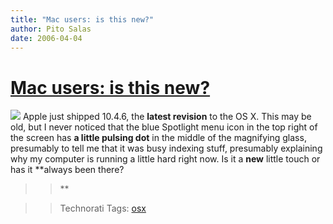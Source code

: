 ```yaml
---
title: "Mac users: is this new?"
author: Pito Salas
date: 2006-04-04
---
```

# [Mac users: is this new?](None)



>>

>>
![](https://i0.wp.com/s3.media.squarespace.com/production/1075723/12829350/weblogs/images/Picture%25201-30.png?resize=64%2C33)
Apple just shipped 10.4.6, the **latest revision** to the OS X. This may be
old, but I never noticed that the blue Spotlight menu icon in the top right of
the screen has **a little pulsing dot** in the middle of the magnifying glass,
presumably to tell me that it was busy indexing stuff, presumably explaining
why my computer is running a little hard right now. Is it a **new** little
touch or has it **always been there?

>>

>> **

>>

>> Technorati Tags: [osx](<http://www.technorati.com/tag/osx>)


